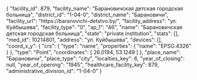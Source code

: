 {
    "facility_id": 879,
    "facility_name": "Барановичская детская городская больница",
    "district_id": "1-04-0",
    "district_name": "Барановичи",
    "facility_url": "https:\/\/baranovichi-detstvo.by\/",
    "facility_address": "ул. Куйбышева",
    "facility_type": "0",
    "ap_1": "46",
    "name": "Барановичская детская городская больница",
    "state": "private institution",
    "stats": [],
    "med_id": 10214801,
    "address": "ул. Куйбышева",
    "devices": [],
    "coord_x_y": {
        "crs": {
            "type": "name",
            "properties": {
                "name": "EPSG:4326"
            }
        },
        "type": "Point",
        "coordinates": [
            26.0194,
            53.1249
        ]
    },
    "place_name": "Барановичи",
    "place_type": "city",
    "localties_key": 6,
    "year_of_closing": null,
    "year_of_opening": "1945",
    "healthcare_facility_key": 879,
    "administrative_division_id": "1-04-0"
}
